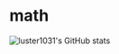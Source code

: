 # math
![luster1031's GitHub stats](https://github-readme-stats.vercel.app/api?username=luster1031&count_private=true)
